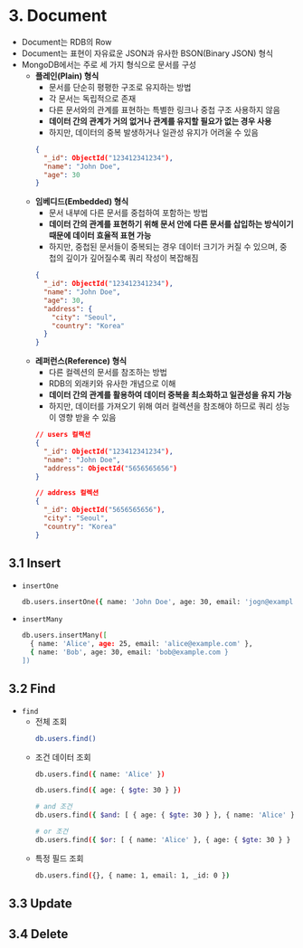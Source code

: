 # 3. Document
- Document는 RDB의 Row
- Document는 표현이 자유료운 JSON과 유사한 BSON(Binary JSON) 형식
- MongoDB에서는 주로 세 가지 형식으로 문서를 구성
  - **플레인(Plain) 형식**
    - 문서를 단순히 평평한 구조로 유지하는 방법
    - 각 문서는 독립적으로 존재
    - 다른 문서와의 관계를 표현하는 특별한 링크나 중첩 구조 사용하지 않음
    - **데이터 간의 관계가 거의 없거나 관계를 유지할 필요가 없는 경우 사용**
    - 하지만, 데이터의 중복 발생하거나 일관성 유지가 어려울 수 있음
    ```json
    {
      "_id": ObjectId("123412341234"),
      "name": "John Doe",
      "age": 30
    }
    ```
  - **임베디드(Embedded) 형식**
    - 문서 내부에 다른 문서를 중첩하여 포함하는 방법
    - **데이터 간의 관계를 표현하기 위해 문서 안에 다른 문서를 삽입하는 방식이기 때문에 데이터 효율적 표현 가능**
    - 하지만, 중첩된 문서들이 중복되는 경우 데이터 크기가 커질 수 있으며, 중첩의 깊이가 깊어질수록 쿼리 작성이 복잡해짐
    ```json
    {
      "_id": ObjectId("123412341234"),
      "name": "John Doe",
      "age": 30,
      "address": {
        "city": "Seoul",
        "country": "Korea"
      }
    }
    ```
  - **레퍼런스(Reference) 형식**
    - 다른 컬렉션의 문서를 참조하는 방법
    - RDB의 외래키와 유사한 개념으로 이해
    - **데이터 간의 관계를 활용하여 데이터 중복을 최소화하고 일관성을 유지 가능**
    - 하지만, 데이터를 가져오기 위해 여러 컬렉션을 참조해야 하므로 쿼리 성능이 영향 받을 수 있음
    ```json
    // users 컬렉션
    {
      "_id": ObjectId("123412341234"),
      "name": "John Doe",
      "address": ObjectId("5656565656")
    }

    // address 컬렉션
    {
      "_id": ObjectId("5656565656"),
      "city": "Seoul",
      "country": "Korea"
    }
    ```

## 3.1 Insert
- `insertOne`
  ```bash
  db.users.insertOne({ name: 'John Doe', age: 30, email: 'jogn@example.com' })
  ```
- `insertMany`
  ```bash
  db.users.insertMany([
    { name: 'Alice', age: 25, email: 'alice@example.com' },
    { name: 'Bob', age: 30, email: 'bob@example.com }
  ])
  ```
## 3.2 Find
- `find`
  - 전체 조회
    ```bash
    db.users.find()
    ```
  - 조건 데이터 조회
    ```bash
    db.users.find({ name: 'Alice' })

    db.users.find({ age: { $gte: 30 } })

    # and 조건
    db.users.find({ $and: [ { age: { $gte: 30 } }, { name: 'Alice' } ] })

    # or 조건
    db.users.find({ $or: [ { name: 'Alice' }, { age: { $gte: 30 } } ] })
    ```
  - 특정 필드 조회
    ```bash
    db.users.find({}, { name: 1, email: 1, _id: 0 })
    ```
## 3.3 Update

## 3.4 Delete